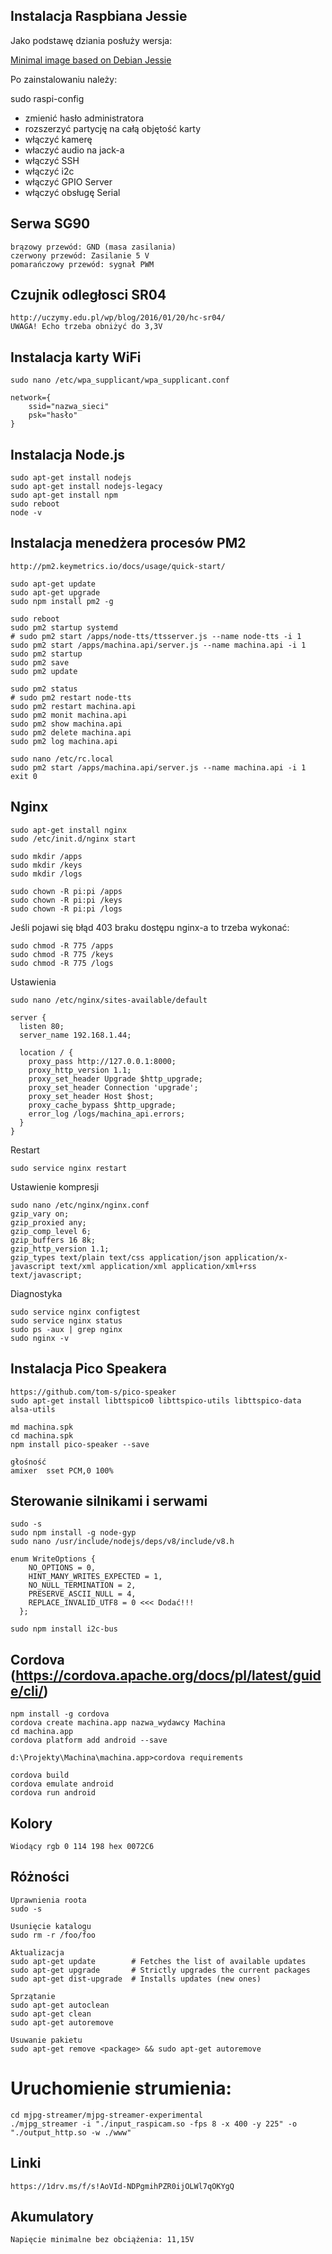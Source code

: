 ## Instalacja Raspbiana Jessie

Jako podstawę dziania posłuży wersja:

[Minimal image based on Debian Jessie](https://www.raspberrypi.org/downloads/raspbian/)

Po zainstalowaniu należy:

sudo raspi-config

- zmienić hasło administratora
- rozszerzyć partycję na całą objętość karty
- włączyć kamerę
- właczyć audio na jack-a
- włączyć SSH
- włączyć i2c
- włączyć GPIO Server
- włączyć obsługę Serial

## Serwa SG90
```
brązowy przewód: GND (masa zasilania)
czerwony przewód: Zasilanie 5 V
pomarańczowy przewód: sygnał PWM
```
## Czujnik odległosci SR04
```
http://uczymy.edu.pl/wp/blog/2016/01/20/hc-sr04/
UWAGA! Echo trzeba obniżyć do 3,3V
```
## Instalacja karty WiFi
```
sudo nano /etc/wpa_supplicant/wpa_supplicant.conf

network={
    ssid="nazwa_sieci"
    psk="hasło"
}
```
## Instalacja Node.js
```
sudo apt-get install nodejs
sudo apt-get install nodejs-legacy
sudo apt-get install npm
sudo reboot
node -v
```
## Instalacja menedżera procesów PM2
```
http://pm2.keymetrics.io/docs/usage/quick-start/

sudo apt-get update
sudo apt-get upgrade
sudo npm install pm2 -g

sudo reboot
sudo pm2 startup systemd
# sudo pm2 start /apps/node-tts/ttsserver.js --name node-tts -i 1
sudo pm2 start /apps/machina.api/server.js --name machina.api -i 1
sudo pm2 startup
sudo pm2 save
sudo pm2 update

sudo pm2 status
# sudo pm2 restart node-tts
sudo pm2 restart machina.api
sudo pm2 monit machina.api
sudo pm2 show machina.api
sudo pm2 delete machina.api
sudo pm2 log machina.api

sudo nano /etc/rc.local
sudo pm2 start /apps/machina.api/server.js --name machina.api -i 1
exit 0

```
## Nginx
```
sudo apt-get install nginx
sudo /etc/init.d/nginx start

sudo mkdir /apps
sudo mkdir /keys
sudo mkdir /logs

sudo chown -R pi:pi /apps
sudo chown -R pi:pi /keys
sudo chown -R pi:pi /logs
```
Jeśli pojawi się błąd 403 braku dostępu nginx-a to trzeba wykonać:
```
sudo chmod -R 775 /apps
sudo chmod -R 775 /keys
sudo chmod -R 775 /logs
```
Ustawienia
```
sudo nano /etc/nginx/sites-available/default

server {
  listen 80;
  server_name 192.168.1.44;

  location / {
    proxy_pass http://127.0.0.1:8000;
    proxy_http_version 1.1;
    proxy_set_header Upgrade $http_upgrade;
    proxy_set_header Connection 'upgrade';
    proxy_set_header Host $host;
    proxy_cache_bypass $http_upgrade;
    error_log /logs/machina_api.errors;
  }
}
```
Restart
```
sudo service nginx restart
```
Ustawienie kompresji
```
sudo nano /etc/nginx/nginx.conf
gzip_vary on;
gzip_proxied any;
gzip_comp_level 6;
gzip_buffers 16 8k;
gzip_http_version 1.1;
gzip_types text/plain text/css application/json application/x-javascript text/xml application/xml application/xml+rss text/javascript;
```
Diagnostyka
```
sudo service nginx configtest
sudo service nginx status
sudo ps -aux | grep nginx
sudo nginx -v
```
## Instalacja Pico Speakera
```
https://github.com/tom-s/pico-speaker
sudo apt-get install libttspico0 libttspico-utils libttspico-data alsa-utils

md machina.spk
cd machina.spk
npm install pico-speaker --save

głośność
amixer  sset PCM,0 100%
```
## Sterowanie silnikami i serwami
```
sudo -s
sudo npm install -g node-gyp
sudo nano /usr/include/nodejs/deps/v8/include/v8.h

enum WriteOptions {
    NO_OPTIONS = 0,
    HINT_MANY_WRITES_EXPECTED = 1,
    NO_NULL_TERMINATION = 2,
    PRESERVE_ASCII_NULL = 4,
    REPLACE_INVALID_UTF8 = 0 <<< Dodać!!!
  };

sudo npm install i2c-bus
```
## Cordova (https://cordova.apache.org/docs/pl/latest/guide/cli/)
```
npm install -g cordova
cordova create machina.app nazwa_wydawcy Machina
cd machina.app
cordova platform add android --save

d:\Projekty\Machina\machina.app>cordova requirements

cordova build
cordova emulate android
cordova run android
```
## Kolory
```
Wiodący rgb 0 114 198 hex 0072C6
```
## Różności
```
Uprawnienia roota
sudo -s

Usunięcie katalogu
sudo rm -r /foo/foo

Aktualizacja
sudo apt-get update        # Fetches the list of available updates
sudo apt-get upgrade       # Strictly upgrades the current packages
sudo apt-get dist-upgrade  # Installs updates (new ones)

Sprzątanie
sudo apt-get autoclean
sudo apt-get clean
sudo apt-get autoremove

Usuwanie pakietu
sudo apt-get remove <package> && sudo apt-get autoremove
```
# Uruchomienie strumienia:
```
cd mjpg-streamer/mjpg-streamer-experimental
./mjpg_streamer -i "./input_raspicam.so -fps 8 -x 400 -y 225" -o "./output_http.so -w ./www"
```
## Linki
```
https://1drv.ms/f/s!AoVId-NDPgmihPZR0ijOLWl7qOKYgQ
```
## Akumulatory
```
Napięcie minimalne bez obciążenia: 11,15V

```